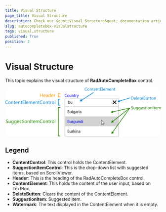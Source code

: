 ```yaml
---
title: Visual Structure
page_title: Visual Structure
description: Check our &quot;Visual Structure&quot; documentation article for RadAutoCompleteBox for UWP control.
slug: autocompletebox-visualstructure
tags: visual,structure
published: True
position: 2
---
```


# Visual Structure

This topic explains the visual structure of **RadAutoCompleteBox** control.
      
![Auto Complete Box-Visual Structure](images/AutoCompleteBox-VisualStructure.png)

## Legend

* **ContentControl**: This control holds the ContentElement.
* **SuggestionItemControl**: This is the drop-down list with suggested items, based on ScrollViewer.
* **Header**: This is the heading of the RadAutoCompleteBox control.
* **ContentElement**: This holds the content of the user input, based on TextBox.
* **DeleteButton**: Clears the content of the ContentElement.
* **SuggestionItem**: Suggested item.
* **Watermark**: The text displayed in the ContentElement when it is empty.